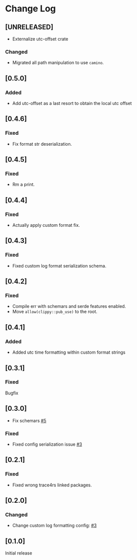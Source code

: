 # Change Log

## [UNRELEASED]

* Externalize utc-offset crate

### Changed

* Migrated all path manipulation to use `camino`.

## [0.5.0]

### Added

* Add utc-offset as a last resort to obtain the local utc offset

## [0.4.6]

### Fixed

* Fix format str deserialization.

## [0.4.5]

### Fixed

* Rm a print.

## [0.4.4]

### Fixed

* Actually apply custom format fix.

## [0.4.3]

### Fixed

* Fixed custom log format serialization schema.

## [0.4.2]

### Fixed

* Compile err with schemars and serde features enabled.
* Move `allow(clippy::pub_use)` to the root.

## [0.4.1]

### Added

* Added utc time formatting within custom format strings

## [0.3.1]

### Fixed

Bugfix

## [0.3.0]

* Fix schemars [#5](https://github.com/imperva/trace4rs/pull/5)

### Fixed

* Fixed config serialization issue [#3](https://github.com/imperva/trace4rs/pull/4)

## [0.2.1]

### Fixed

* Fixed wrong trace4rs linked packages.

## [0.2.0]

### Changed

* Change custom log formatting config: [#3](https://github.com/imperva/trace4rs/pull/3)

## [0.1.0]

Initial release
